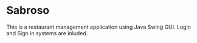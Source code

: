 # Sabroso
This is a restaurant management application using Java Swing GUI. Login and Sign in systems are inluded. 
